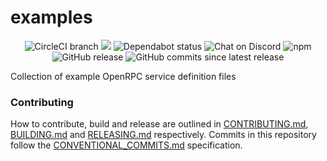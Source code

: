 # examples

<center>
  <span>
    <img alt="CircleCI branch" src="https://img.shields.io/circleci/project/github/open-rpc/examples/master.svg">
    <img src="https://codecov.io/gh/open-rpc/examples/branch/master/graph/badge.svg" />
    <img alt="Dependabot status" src="https://api.dependabot.com/badges/status?host=github&repo=open-rpc/examples" />
    <img alt="Chat on Discord" src="https://img.shields.io/badge/chat-on%20discord-7289da.svg" />
    <img alt="npm" src="https://img.shields.io/npm/dt/@open-rpc/examples.svg" />
    <img alt="GitHub release" src="https://img.shields.io/github/release/open-rpc/examples.svg" />
    <img alt="GitHub commits since latest release" src="https://img.shields.io/github/commits-since/open-rpc/examples/latest.svg" />
  </span>
</center>

Collection of example OpenRPC service definition files

### Contributing

How to contribute, build and release are outlined in [CONTRIBUTING.md](CONTRIBUTING.md), [BUILDING.md](BUILDING.md) and [RELEASING.md](RELEASING.md) respectively. Commits in this repository follow the [CONVENTIONAL_COMMITS.md](CONVENTIONAL_COMMITS.md) specification.

